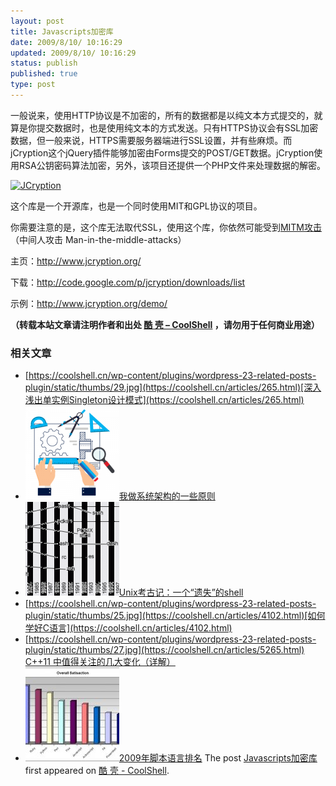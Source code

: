 ```yaml
---
layout: post
title: Javascripts加密库
date: 2009/8/10/ 10:16:29
updated: 2009/8/10/ 10:16:29
status: publish
published: true
type: post
---
```


一般说来，使用HTTP协议是不加密的，所有的数据都是以纯文本方式提交的，就算是你提交数据时，也是使用纯文本的方式发送。只有HTTPS协议会有SSL加密数据，但一般来说，HTTPS需要服务器端进行SSL设置，并有些麻烦。而jCryption这个jQuery插件能够加密由Forms提交的POST/GET数据。jCryption使用RSA公钥密码算法加密，另外，该项目还提供一个PHP文件来处理数据的解密。


[![](../wp-content/uploads/image/javascript-encyrption.jpg "JCryption")](http://www.jcryption.org/)



这个库是一个开源库，也是一个同时使用MIT和GPL协议的项目。


你需要注意的是，这个库无法取代SSL，使用这个库，你依然可能受到[MITM攻击](http://en.wikipedia.org/wiki/Man-in-the-middle_attack)（中间人攻击 Man-in-the-middle-attacks）


主页：<http://www.jcryption.org/>  

下载：<http://code.google.com/p/jcryption/downloads/list>  

示例：<http://www.jcryption.org/demo/>



**（转载本站文章请注明作者和出处 [酷 壳 – CoolShell](https://coolshell.cn/) ，请勿用于任何商业用途）**



### 相关文章

* [https://coolshell.cn/wp-content/plugins/wordpress-23-related-posts-plugin/static/thumbs/29.jpg](https://coolshell.cn/articles/265.html)[深入浅出单实例Singleton设计模式](https://coolshell.cn/articles/265.html)
* [![我做系统架构的一些原则](../wp-content/uploads/2021/12/bachelor-mechanical-eng-icon@72x-150x150.png)](https://coolshell.cn/articles/21672.html)[我做系统架构的一些原则](https://coolshell.cn/articles/21672.html)
* [![Unix考古记：一个“遗失”的shell](../wp-content/uploads/2013/04/figure1-150x150.gif)](https://coolshell.cn/articles/9410.html)[Unix考古记：一个“遗失”的shell](https://coolshell.cn/articles/9410.html)
* [https://coolshell.cn/wp-content/plugins/wordpress-23-related-posts-plugin/static/thumbs/25.jpg](https://coolshell.cn/articles/4102.html)[如何学好C语言](https://coolshell.cn/articles/4102.html)
* [https://coolshell.cn/wp-content/plugins/wordpress-23-related-posts-plugin/static/thumbs/27.jpg](https://coolshell.cn/articles/5265.html) [C++11 中值得关注的几大变化（详解）](https://coolshell.cn/articles/5265.html)
* [![2009年脚本语言排名](../wp-content/uploads/2009/04/overall-150x150.jpg)](https://coolshell.cn/articles/325.html)[2009年脚本语言排名](https://coolshell.cn/articles/325.html)
The post [Javascripts加密库](https://coolshell.cn/articles/1231.html) first appeared on [酷 壳 - CoolShell](https://coolshell.cn).